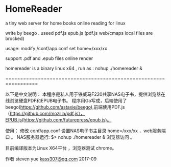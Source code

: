 # HomeReader
a tiny web server for home books online reading for linux

write by beego .
useed pdf.js epub.js (pdf.js web/cmaps local files are brocked)

usage:
modify /conf/app.conf set home=/xxx/xx

support .pdf and .epub files online render

homereader is a binary linux x64 , run as : nohup ./homereader &

=================================================================

以下是中文说明：
本程序是私人用于铁威马F220共享NAS电子书，提供浏览器在线浏览硬盘PDF和EPUB电子书。
程序用Go写成，后端使用了beego(https://github.com/astaxie/beego),前端使用PDF.js（https://github.com/mozilla/pdf.js），EPUB.js(https://github.com/futurepress/epub.js)。

使用：
修改 conf/app.conf 设置NAS电子书主目录 home=/xxx/xx ，web服务端口 。
NAS服务器运行: $> nohup ./homereader &
浏览器访问 。

目前编译版本为Linux X64平台 ，浏览器测试 chrome。

作者 steven yue kass307@qq.com 2017-09


